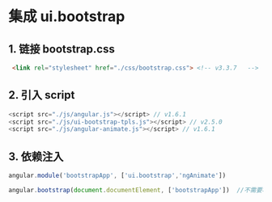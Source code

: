 # 集成 ui.bootstrap

## 1. 链接 bootstrap.css
```html
 <link rel="stylesheet" href="./css/bootstrap.css"> <!-- v3.3.7   -->
```

## 2. 引入 script
```js
<script src="./js/angular.js"></script> // v1.6.1
<script src="./js/ui-bootstrap-tpls.js"></script> // v2.5.0
<script src="./js/angular-animate.js"></script> // v1.6.1
```

## 3. 依赖注入
```js
angular.module('bootstrapApp', ['ui.bootstrap','ngAnimate'])

angular.bootstrap(document.documentElement, ['bootstrapApp'])  //不需要写 ng-app 这个指令
```